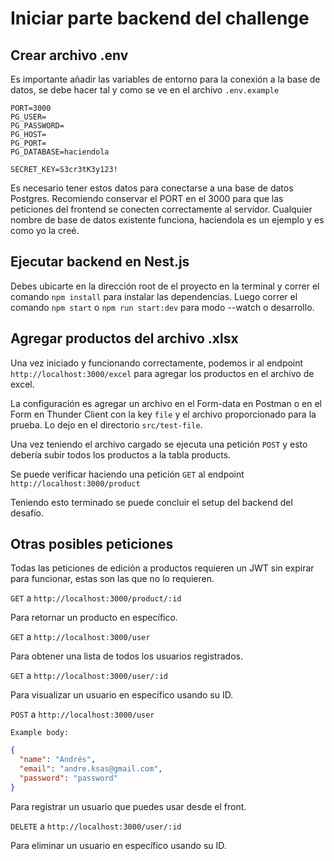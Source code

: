# Iniciar parte backend del challenge

## Crear archivo .env
Es importante añadir las variables de entorno para la conexión a la base de datos, se debe hacer tal y como se ve en el archivo `.env.example`
```.env
PORT=3000
PG_USER=
PG_PASSWORD=
PG_HOST=
PG_PORT=
PG_DATABASE=haciendola

SECRET_KEY=S3cr3tK3y123!
```
Es necesario tener estos datos para conectarse a una base de datos Postgres.
Recomiendo conservar el PORT en el 3000 para que las peticiones del frontend se conecten correctamente al servidor.
Cualquier nombre de base de datos existente funciona, haciendola es un ejemplo y es como yo la creé.

## Ejecutar backend en Nest.js
Debes ubicarte en la dirección root de el proyecto en la terminal y correr el comando `npm install` para instalar las dependencias. Luego correr el comando `npm start` o `npm run start:dev` para modo --watch o desarrollo.

## Agregar productos del archivo .xlsx
Una vez iniciado y funcionando correctamente, podemos ir al endpoint `http://localhost:3000/excel` para agregar los productos en el archivo de excel.

La configuración es agregar un archivo en el Form-data en Postman o en el Form en Thunder Client con la key `file` y el archivo proporcionado para la prueba. Lo dejo en el directorio `src/test-file`.

Una vez teniendo el archivo cargado se ejecuta una petición `POST` y esto debería subir todos los productos a la tabla products.

Se puede verificar haciendo una petición `GET` al endpoint `http://localhost:3000/product`

Teniendo esto terminado se puede concluir el setup del backend del desafío.

## Otras posibles peticiones
Todas las peticiones de edición a productos requieren un JWT sin expirar para funcionar, estas son las que no lo requieren.

`GET` a `http://localhost:3000/product/:id`

Para retornar un producto en específico.


`GET` a `http://localhost:3000/user`

Para obtener una lista de todos los usuarios registrados.

`GET` a `http://localhost:3000/user/:id`

Para visualizar un usuario en específico usando su ID.

`POST` a `http://localhost:3000/user`

`Example body:`
```json
{
  "name": "Andrés",
  "email": "andre.ksas@gmail.com",
  "password": "password"
}
```
Para registrar un usuario que puedes usar desde el front.

`DELETE` a `http://localhost:3000/user/:id`

Para eliminar un usuario en específico usando su ID.